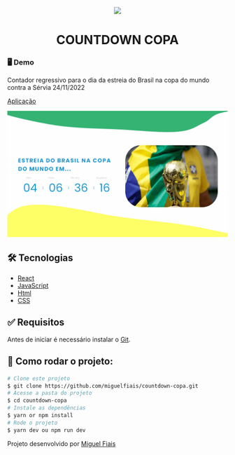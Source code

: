 <p align="center"> 
<img width= "100px" src="https://media3.giphy.com/media/S3W74K8gy3h1iI1x0L/200w.webp?cid=ecf05e4701tpk8artrw0i2xpzqklc8mvbyktqephn7xdqinr&rid=200w.webp&ct=s" >
</p>
<h1 align="center">COUNTDOWN COPA </h1>

### 🖥 Demo
Contador regressivo para o dia da estreia do Brasil na copa do mundo contra a Sérvia 24/11/2022

[Aplicação](https://countdowncopabr.netlify.app/)

<img src="https://github.com/miguelfiais/countdown-copa/blob/main/.github/template.gif"/>

## 🛠️ Tecnologias ##

- [React](https://pt-br.reactjs.org/)
- [JavaScript](https://developer.mozilla.org/pt-BR/docs/Web/JavaScript) 
- [Html](https://developer.mozilla.org/pt-BR/docs/Web/HTML/Element/html/)  
- [CSS](https://developer.mozilla.org/pt-BR/docs/Web/CSS)

## :white_check_mark: Requisitos ##

Antes de iniciar é necessário instalar o [Git](https://git-scm.com).

## :checkered_flag: Como rodar o projeto: ##

```bash
# Clone este projeto
$ git clone https://github.com/miguelfiais/countdown-copa.git
# Acesse a pasta do projeto
$ cd countdown-copa
# Instale as dependências
$ yarn or npm install
# Rode o projeto
$ yarn dev ou npm run dev
```

Projeto desenvolvido por <a href="https://github.com/miguelfiais"> Miguel Fiais </a> 
